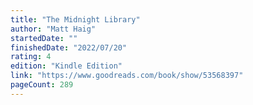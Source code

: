 ```yaml
---
title: "The Midnight Library"
author: "Matt Haig"
startedDate: ""
finishedDate: "2022/07/20"
rating: 4
edition: "Kindle Edition"
link: "https://www.goodreads.com/book/show/53568397"
pageCount: 289
---
```



